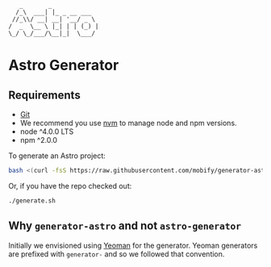 ```
   _       _             
  /_\  ___| |_ _ __ ___  
 //_\\/ __| __| '__/ _ \ 
/  _  \__ \ |_| | | (_) |
\_/ \_/___/\__|_|  \___/ 
```

Astro Generator
===============

## Requirements

- [Git](https://git-scm.com/)
- We recommend you use [nvm](https://github.com/creationix/nvm#installation) to
manage node and npm versions.
- node ^4.0.0 LTS
- npm ^2.0.0

To generate an Astro project:

```sh
bash <(curl -fsS https://raw.githubusercontent.com/mobify/generator-astro/master/generator.sh)
```

Or, if you have the repo checked out:

```sh
./generate.sh
```

Why `generator-astro` and not `astro-generator`
-----------------------------------------------

Initially we envisioned using [Yeoman](http://yeoman.io/) for the generator. Yeoman generators are prefixed with `generator-` and so we followed that convention. 
